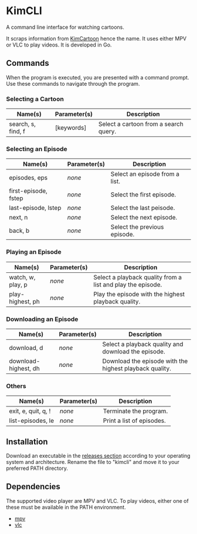 # KimCLI

A command line interface for watching cartoons.

It scraps information from [KimCartoon](https://kimcartoon.li/) hence the name. It uses either MPV or VLC to play videos. It is developed in Go.

## Commands

When the program is executed, you are presented with a command prompt. Use these commands to navigate through the program.

### Selecting a Cartoon

| Name(s) | Parameter(s) | Description
| - | - | -
| search, s, find, f | [keywords] | Select a cartoon from a search query.

### Selecting an Episode

| Name(s) | Parameter(s) | Description
| - | - | -
| episodes, eps | *none* | Select an episode from a list.
| first-episode, fstep | *none* | Select the first episode.
| last-episode, lstep | *none* | Select the last peisode.
| next, n | *none* | Select the next episode.
| back, b | *none* | Select the previous episode.

### Playing an Episode

| Name(s) | Parameter(s) | Description
| - | - | -
| watch, w, play, p | *none* | Select a playback quality from a list and play the episode.
| play-highest, ph | *none* | Play the episode with the highest playback quality.

### Downloading an Episode

| Name(s) | Parameter(s) | Description
| - | - | -
| download, d | *none* | Select a playback quality and download the episode.
| download-highest, dh | *none* | Download the episode with the highest playback quality.

### Others

| Name(s) | Parameter(s) | Description
| - | - | -
| exit, e, quit, q, ! | *none* | Terminate the program.
| list-episodes, le | *none* | Print a list of episodes.

## Installation

Download an executable in the [releases section](https://github.com/cbenriquez/KimCLI/releases) according to your operating system and architecture. Rename the file to "kimcli" and move it to your preferred PATH directory.

## Dependencies

The supported video player are MPV and VLC. To play videos, either one of these must be available in the PATH environment.

- [mpv](https://mpv.io/)
- [vlc](https://www.videolan.org/)